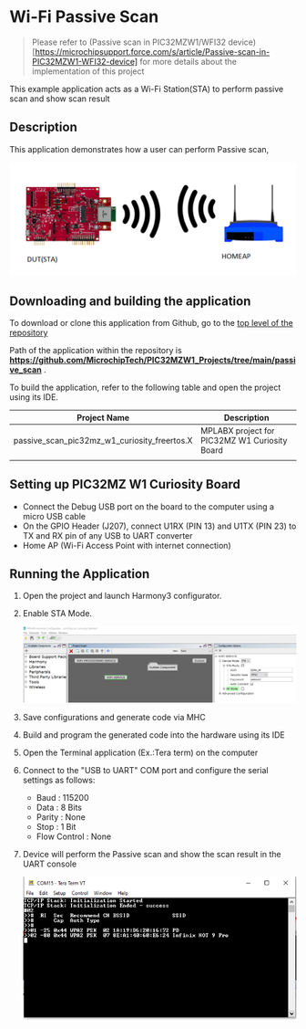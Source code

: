 # Wi-Fi Passive Scan

> Please refer to (Passive scan in PIC32MZW1/WFI32 device)[https://microchipsupport.force.com/s/article/Passive-scan-in-PIC32MZW1-WFI32-device] for more details about the implementation of this project

This example application acts as a Wi-Fi Station(STA) to perform passive scan and show scan result

## Description

This application demonstrates how a user can perform Passive scan,

![](images/wifi_sta_diagram.png)

## Downloading and building the application

To download or clone this application from Github, go to the [top level of the repository](https://github.com/MicrochipTech/PIC32MZW1_Projects)


Path of the application within the repository is **https://github.com/MicrochipTech/PIC32MZW1_Projects/tree/main/passive_scan** .

To build the application, refer to the following table and open the project using its IDE.

| Project Name      | Description                                    |
| ----------------- | ---------------------------------------------- |
| passive_scan_pic32mz_w1_curiosity_freertos.X | MPLABX project for PIC32MZ W1 Curiosity Board |
|||

## Setting up PIC32MZ W1 Curiosity Board

- Connect the Debug USB port on the board to the computer using a micro USB cable
- On the GPIO Header (J207), connect U1RX (PIN 13) and U1TX (PIN 23) to TX and RX pin of any USB to UART converter
- Home AP (Wi-Fi Access Point with internet connection)

## Running the Application

1. Open the project and launch Harmony3 configurator.
2. Enable STA Mode.

    ![MHC](images/wifi_sta_MHC1.png)

3.	Save configurations and generate code via MHC 
4.	Build and program the generated code into the hardware using its IDE
5. Open the Terminal application (Ex.:Tera term) on the computer
6. Connect to the "USB to UART" COM port and configure the serial settings as follows:
    - Baud : 115200
    - Data : 8 Bits
    - Parity : None
    - Stop : 1 Bit
    - Flow Control : None

7. Device will perform the Passive scan and show the scan result in the UART console

    ![Console](images/wifi_sta_log3.png)


